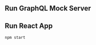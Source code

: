 ## Run GraphQL Mock Server

<!-- `json-graphql-server graphql-server.json --p 5000`

Example query:

```graphql
{
  Todo(id: 1){
    id
    title
    status
  }
}
``` -->


## Run React App

`npm start`